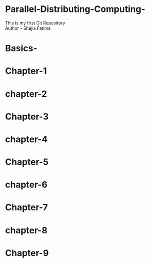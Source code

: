 # Parallel-Distributing-Computing-
This is my first Git Repository 
<br>
Author - Shajia Fatima 
# Basics-
# Chapter-1
# chapter-2
# Chapter-3
# chapter-4
# Chapter-5
# chapter-6
# Chapter-7
# chapter-8
# Chapter-9

